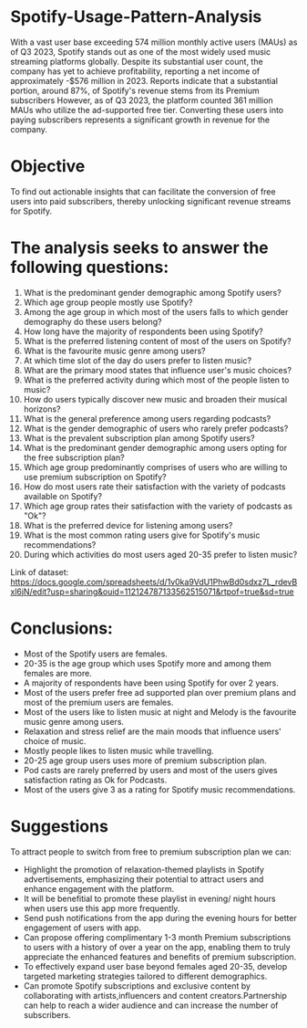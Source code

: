 # Spotify-Usage-Pattern-Analysis
With a vast user base exceeding 574 million monthly active users (MAUs) as of Q3 2023, Spotify stands out as one of the most widely used music streaming platforms globally. Despite its substantial user count, the company has yet to achieve profitability, reporting a net income of approximately -$576 million in 2023.
Reports indicate that a substantial portion, around 87%, of Spotify's revenue stems from its Premium subscribers
However, as of Q3 2023, the platform counted 361 million MAUs who utilize the ad-supported free tier. Converting these users into paying subscribers represents a significant growth in revenue for the company.

# Objective
To find out actionable insights that can facilitate the conversion of free users into paid subscribers, thereby unlocking significant revenue streams for Spotify.

# The analysis seeks to answer the following questions:
1. What is the predominant gender demographic among Spotify users?
2. Which age group people mostly use Spotify?
3. Among the age group in which most of the users falls to which gender demography do these users belong?
4. How long have the majority of respondents been using Spotify?
5. What is the preferred listening content of most of the users on Spotify?
6. What is the favourite music genre among users?
7. At which time slot of the day do users prefer to listen music?
8. What are the primary mood states that influence user's music choices?
9. What is the preferred activity during which most of the people listen to music?
10. How do users typically discover new music and broaden their musical horizons?
11. What is the general preference among users regarding podcasts?
12. What is the gender demographic of users who rarely prefer podcasts?
13. What is the prevalent subscription plan among Spotify users?
14. What is the predominant gender demographic among users opting for the free subscription plan?
15. Which age group predominantly comprises of users who are willing to use premium subscription on Spotify?
16. How do most users rate their satisfaction with the variety of podcasts available on Spotify?
17. Which age group rates their satisfaction with the variety of podcasts as "Ok"?
18. What is the preferred device for listening among users?
19. What is the most common rating users give for Spotify's music recommendations?
20. During which activities do most users aged 20-35 prefer to listen music?

Link of dataset: https://docs.google.com/spreadsheets/d/1v0ka9VdU1PhwBd0sdxz7L_rdevBxl6jN/edit?usp=sharing&ouid=112124787133562515071&rtpof=true&sd=true

# Conclusions:
* Most of the Spotify users are females.  
* 20-35 is the age group which uses Spotify more and among them females are more.  
* A majority of respondents have been using Spotify for over 2 years.  
* Most of the users prefer free ad supported plan over premium plans and most of the premium users are females.  
* Most of the users like to listen music at night and Melody is the favourite music genre among users.    
* Relaxation and stress relief are the main moods that influence users' choice of music. 
* Mostly people likes to listen music while travelling.  
* 20-25 age group users uses more of premium subscription plan.  
* Pod casts are rarely preferred by users and most of the users gives satisfaction rating as Ok for Podcasts.  
* Most of the users give 3 as a rating for Spotify music recommendations.  

# Suggestions
To attract people to switch from free to premium subscription plan we can:

* Highlight the promotion of relaxation-themed playlists in Spotify advertisements, emphasizing their potential to attract users and enhance engagement with the platform.  
* It will be benefitial to promote these playlist in evening/ night hours when users use this app more frequently.    
* Send push notifications from the app during the evening hours for better engagement of users with app.  
* Can propose offering complimentary 1-3 month Premium subscriptions to users with a history of over a year on the app, enabling them to truly appreciate the enhanced features and benefits of premium subscription.    
* To effectively expand user base beyond females aged 20-35, develop targeted marketing strategies tailored to different demographics.  
* Can promote Spotify subscriptions and exclusive content by collaborating with artists,influencers and content creators.Partnership can help to reach a wider audience and can increase the number of subscribers.
